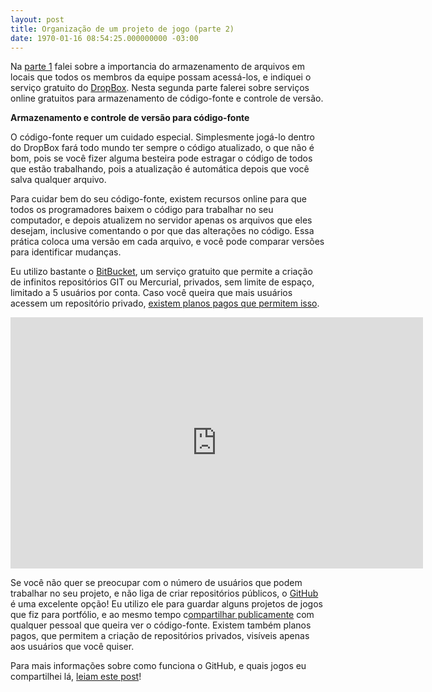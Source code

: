```yaml
---
layout: post
title: Organização de um projeto de jogo (parte 2)
date: 1970-01-16 08:54:25.000000000 -03:00
---
```


Na [parte 1](http://gamedeveloper.com.br/blog/2012/06/04/organizacao-projeto-jogo-parte-1/ "Organização de projeto de jogo - parte 1") falei sobre a importancia do armazenamento de arquivos em locais que todos os membros da equipe possam acessá-los, e indiquei o serviço gratuito do [DropBox](http://dropbox.com "DropBox"). Nesta segunda parte falerei sobre serviços online gratuitos para armazenamento de código-fonte e controle de versão.

**Armazenamento e controle de versão para código-fonte**

O código-fonte requer um cuidado especial. Simplesmente jogá-lo dentro do DropBox fará todo mundo ter sempre o código atualizado, o que não é bom, pois se você fizer alguma besteira pode estragar o código de todos que estão trabalhando, pois a atualização é automática depois que você salva qualquer arquivo.

Para cuidar bem do seu código-fonte, existem recursos online para que todos os programadores baixem o código para trabalhar no seu computador, e depois atualizem no servidor apenas os arquivos que eles desejam, inclusive comentando o por que das alterações no código. Essa prática coloca uma versão em cada arquivo, e você pode comparar versões para identificar mudanças.

Eu utilizo bastante o [BitBucket](http://bitbucket.org "BitBucket"), um serviço gratuito que permite a criação de infinitos repositórios GIT ou Mercurial, privados, sem limite de espaço, limitado a 5 usuários por conta. Caso você queira que mais usuários acessem um repositório privado, [existem planos pagos que permitem isso](https://bitbucket.org/plans "Bitbucket").

<span class="embed-youtube" style="text-align:center; display: block;"><iframe allowfullscreen="true" class="youtube-player" frameborder="0" height="402" src="http://www.youtube.com/embed/dYBjVTMUQY0?version=3&rel=1&fs=1&autohide=2&showsearch=0&showinfo=1&iv_load_policy=1&wmode=transparent" type="text/html" width="660"></iframe></span>

Se você não quer se preocupar com o número de usuários que podem trabalhar no seu projeto, e não liga de criar repositórios públicos, o [GitHub](http://github.com "GitHub") é uma excelente opção! Eu utilizo ele para guardar alguns projetos de jogos que fiz para portfólio, e ao mesmo tempo c[ompartilhar publicamente](https://github.com/cicanci "GitHub") com qualquer pessoal que queira ver o código-fonte. Existem também planos pagos, que permitem a criação de repositórios privados, visíveis apenas aos usuários que você quiser.

Para mais informações sobre como funciona o GitHub, e quais jogos eu compartilhei lá, [leiam este post](http://gamedeveloper.com.br/blog/2012/03/28/codigo-fonte-de-jogos-no-github/ "Meus jogos no GitHub")!


